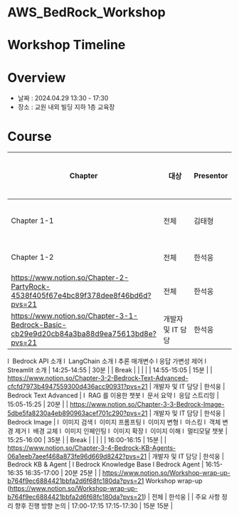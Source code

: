 # AWS_BedRock_Workshop

# Workshop Timeline

# Overview

- 날짜 : 2024.04.29 13:30 - 17:30
- 장소 : 교원 내외 빌딩 지하 1층 교육장

# Course

| Chapter | 대상 | Presentor | Topic | Detailed Topic | 시간 | 소요 시간 |
| --- | --- | --- | --- | --- | --- | --- |
| Chapter 1-1 | 전체 | 김태형 | Intro | 주요 생성형 AI 사례 및 Responsible AI  | 13:30-13:50 | 20분 |
| Chapter 1-2 | 전체 | 한석웅 | Overview | PartyRock , Bedrock Overview | 13:50-14:10 | 20분 |
| https://www.notion.so/Chapter-2-PartyRock-4538f405f67e4bc89f378dee8f46bd6d?pvs=21 | 전체 | 한석웅 | PartyRock HOL | l PartyRock 개요 및 실습 | 14:10-14:25 | 15분 |
| https://www.notion.so/Chapter-3-1-Bedrock-Basic-cb29e9d20cb84a3ba88d9ea75613bd8e?pvs=21 | 개발자 및 IT 담당 | 한석웅 | Bedrock Basic | l  Bedrock 콘솔 설명
l  Bedrock API 소개
l  LangChain 소개
l 추론 매개변수
l 응답 가변성 제어
l Streamlit 소개  | 14:25-14:55 | 30분 |
| Break |  |  |  |  | 14:55-15:05 | 15분 |
| https://www.notion.so/Chapter-3-2-Bedrock-Text-Advanced-cfcfd7973b4947559300d436acc90931?pvs=21 | 개발자 및 IT 담당 | 한석웅 | Bedrock Text Advanced  | l  RAG 를 이용한 챗봇
l  문서 요약
l  응답 스트리밍 | 15:05-15:25 | 20분 |
| https://www.notion.so/Chapter-3-3-Bedrock-Image-5dbe5fa8230a4eb890963acef701c290?pvs=21 | 개발자 및 IT 담당 | 한석웅 | Bedrock Image | l  이미지 검색
l  이미지 프롬프팅
l  이미지 변형
l  마스킹
l  객체 변경 제거
l  배경 교체
l  이미지 인페인팅
l  이미지 확장
l  이미지 이해
l  멀티모달 챗봇 | 15:25-16:00 | 35분 |
| Break |  |  |  |  | 16:00-16:15 | 15분 |
| https://www.notion.so/Chapter-3-4-Bedrock-KB-Agents-06a1eeb7aeef468a873fe96d669d8242?pvs=21 | 개발자 및 IT 담당 | 한석웅 | Bedrock KB & Agent | l Bedrock Knowledge Base 
l Bedrock Agent | 16:15-16:35
16:35-17:00 | 20분
25분 |
| https://www.notion.so/Workshop-wrap-up-b764f9ec6884421bbfa2d6f68fc180da?pvs=21
Workshop wrap-up  (https://www.notion.so/Workshop-wrap-up-b764f9ec6884421bbfa2d6f68fc180da?pvs=21)  | 전체 | 한석웅 |  | 주요 사항 정리
향후 진행 방향 논의 | 17:00-17:15
17:15-17:30 | 15분
15분 |
